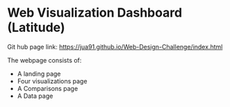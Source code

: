 # Web Visualization Dashboard (Latitude)

Git hub page link: https://jua91.github.io/Web-Design-Challenge/index.html

The webpage consists of:
* A landing page
* Four visualizations page
* A Comparisons page
* A Data page